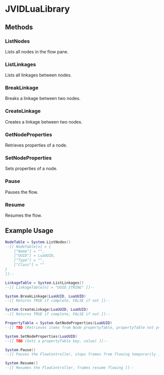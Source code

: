 # JVIDLuaLibrary

## Methods

### ListNodes
Lists all nodes in the flow pane.

### ListLinkages
Lists all linkages between nodes.

### BreakLinkage
Breaks a linkage between two nodes.

### CreateLinkage
Creates a linkage between two nodes.

### GetNodeProperties
Retrieves properties of a node.

### SetNodeProperties
Sets properties of a node.

### Pause
Pauses the flow.

### Resume
Resumes the flow.

## Example Usage

```lua
NodeTable = System.ListNodes()
--[[ NodeTable[n] = {
	["Name"] = "",
	["UUID"] = LuaUUID,
	["Type"] = "",
	["Class"] = ""
}
]]--

LinkageTable = System.ListLinkages()
--[[ LinkageTable[n] = "UUID_STRING" ]]--

System.BreakLinkage(LuaUUID, LuaUUID)
--[[ Returns TRUE if complete, FALSE if not ]]--

System.CreateLinkage(LuaUUID, LuaUUID)
--[[ Returns TRUE if complete, FALSE if not ]]--

PropertyTable = System.GetNodeProperties(LuaUUID)
--[[ TBD (Retrieves items from Node propertyTable, propertyTable not yet implemented ]]--

System.SetNodeProperties(LuaUUID)
--[[ TBD (Sets a propertyTable key, value) ]]--

System.Pause()
--[[ Pauses the FlowController, stops frames from flowing temporarily ]]--

System.Resume()
--[[ Resumes the FlowController, frames resume flowing ]]--

```


